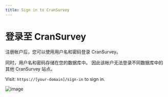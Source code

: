 ```yaml
---
title: Sign in to CranSurvey
---
```


# 登录至 CranSurvey

注册帐户后，您可以使用用户名和密码登录 CranSurvey。

同时，用户名和密码存储在您的数据库中。 因此该帐户无法登录不同数据库中的其他 CranSurvey 站点。

Visit: `https://[your-domain]/sign-in` to sign in.

![image](https://github.com/ocoke/csur-site/assets/71591824/7633247c-fdc1-48c4-8821-aefc7bbf739c)
